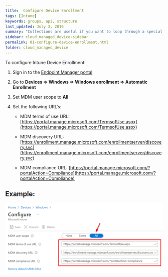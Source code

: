 ```yaml
---
title:  Configure Device Enrollment
tags: [Intune]
keywords: groups, api, structure
last_updated: July 3, 2016
summary: "Collections are useful if you want to loop through a special folder of pages that you make available in a content API. You could also use collections if you have a set of articles that you want to treat differently from the other content, with a different layout or format."
sidebar: cloud_managed_device-sidebar
permalink: 01-configure-device-enrollment.html
folder: cloud_managed_device
---
```

To configure Intune Device Enrollment:

1.  Sign in to the [Endpoint Manager portal](https://endpoint.microsoft.com)
    
2.  Go to **Devices => Windows => Windows enrollment => Automatic Enrollment**
    
3.  Set MDM user scope to **All**
    
4.  Set the following URL’s:
    
    *   MDM terms of use URL: [https://portal.manage.microsoft.com/TermsofUse.aspx](https://portal.manage.microsoft.com/TermsofUse.aspx)
        
    *   MDM discovery URL: [https://enrollment.manage.microsoft.com/enrollmentserver/discovery.svc](https://enrollment.manage.microsoft.com/enrollmentserver/discovery.svc)
        
    *   MDM compliance URL: [https://portal.manage.microsoft.com/?portalAction=Compliance](https://portal.manage.microsoft.com/?portalAction=Compliance)
        

Example:
--------

![](attachments/2012348435/2012217737.png)